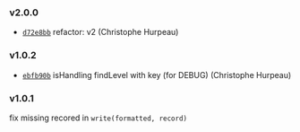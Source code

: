 ### v2.0.0

- [`d72e8bb`](https://github.com/nightingalejs/nightingale-handler/commit/d72e8bb0f042777781735aa751ed3e797c0187ba) refactor: v2 (Christophe Hurpeau)

### v1.0.2

- [`ebfb90b`](https://github.com/nightingalejs/nightingale-handler/commit/ebfb90be4685754f0666148d2768033b1e49d709) isHandling findLevel with key (for DEBUG) (Christophe Hurpeau)

### v1.0.1

fix missing recored in `write(formatted, record)`
